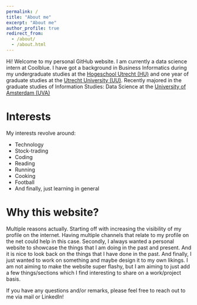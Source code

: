 ```yaml
---
permalink: /
title: "About me"
excerpt: "About me"
author_profile: true
redirect_from: 
  - /about/
  - /about.html
---
```

Hi! Welcome to my personal GitHub website. I am currently a data science intern at Coolblue. I have got a background in Business Informatics during my undergraduate studies at the [Hogeschool Utrecht (HU)](https://www.hu.nl/voltijd-opleidingen/hbo-ict) and one year of graduate studies at the [Utrecht University (UU)](https://www.uu.nl/masters/en/business-informatics). Recently majored in the graduate studies of Information Studies: Data Science at the [University of Amsterdam (UVA)](https://www.uva.nl/en/programmes/masters/information-studies-data-science/data-science.html)

Interests
======
My interests revolve around: 

* Technology 
* Stock-trading
* Coding
* Reading
* Running
* Cooking
* Football
* And finally, just learning in general

Why this website?
======
Multiple reasons actually. Starting off with increasing the visibility of my profile on the internet. Having multiple channels that relate to my profile on the net could help in this case. Secondly, I always wanted a personal website to showcase the things that I am doing in the past and present. And it is nice to look back on the things that I have done in the past. And finally, I just wanted to work on something and maybe design it to my own likings. I am not aiming to make the website super flashy, but I am aiming to just add a few things/sections which I find interesting to share on a work/project basis. 

If you have any questions and/or remarks, please feel free to reach out to me via mail or LinkedIn! 